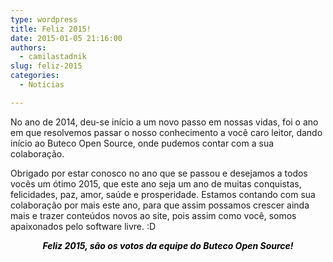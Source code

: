 ```yaml
---
type: wordpress
title: Feliz 2015!
date: 2015-01-05 21:16:00
authors:
  - camilastadnik
slug: feliz-2015
categories:
  - Notícias

---
```


No ano de 2014, deu-se início a um novo passo em nossas vidas, foi o ano em que resolvemos passar o nosso conhecimento a você caro leitor, dando início ao Buteco Open Source, onde pudemos contar com a sua colaboração.

Obrigado por estar conosco no ano que se passou e desejamos a todos vocês um ótimo 2015, que este ano seja um ano de muitas conquistas, felicidades, paz, amor, saúde e prosperidade. Estamos contando com sua colaboração por mais este ano, para que assim possamos crescer ainda mais e trazer conteúdos novos ao site, pois assim como você, somos apaixonados pelo software livre. :D
<p style="text-align: center;"><em><strong><span style="color: #000000;">Feliz 2015, são os votos da equipe do Buteco Open Source!</span></strong></em></p>
&nbsp;

